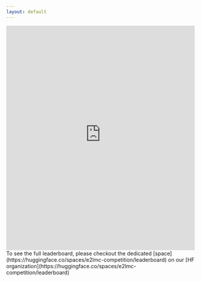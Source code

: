 ```yaml
---
layout: default
---
```


<!-- ## Leaderboard  -->

<iframe
  src="https://e2lmc-competition-leaderboard.hf.space/"
  width="100%"
  height="600"
  frameborder="0"
></iframe>
<!-- We will update here the final leaderboard of our participants in due time. -->
To see the full leaderboard, please checkout the dedicated [space](https://huggingface.co/spaces/e2lmc-competition/leaderboard) on our [HF organization](https://huggingface.co/spaces/e2lmc-competition/leaderboard)